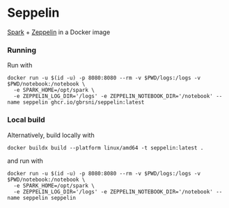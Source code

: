 # Seppelin
[Spark](https://spark.apache.org/) + [Zeppelin](https://zeppelin.apache.org/) in a Docker image

### Running
Run with
```
docker run -u $(id -u) -p 8080:8080 --rm -v $PWD/logs:/logs -v $PWD/notebook:/notebook \
  -e SPARK_HOME=/opt/spark \
  -e ZEPPELIN_LOG_DIR='/logs' -e ZEPPELIN_NOTEBOOK_DIR='/notebook' --name seppelin ghcr.io/gbrsni/seppelin:latest
```

### Local build
Alternatively, build locally with
```
docker buildx build --platform linux/amd64 -t seppelin:latest .
```
and run with 
```
docker run -u $(id -u) -p 8080:8080 --rm -v $PWD/logs:/logs -v $PWD/notebook:/notebook \
  -e SPARK_HOME=/opt/spark \
  -e ZEPPELIN_LOG_DIR='/logs' -e ZEPPELIN_NOTEBOOK_DIR='/notebook' --name seppelin seppelin
```
